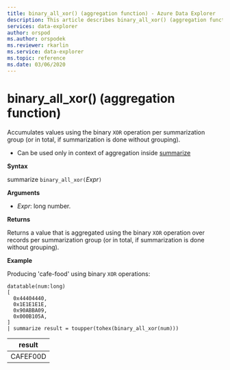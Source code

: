 ```yaml
---
title: binary_all_xor() (aggregation function) - Azure Data Explorer
description: This article describes binary_all_xor() (aggregation function) in Azure Data Explorer.
services: data-explorer
author: orspod
ms.author: orspodek
ms.reviewer: rkarlin
ms.service: data-explorer
ms.topic: reference
ms.date: 03/06/2020
---
```

# binary_all_xor() (aggregation function)

Accumulates values using the binary `XOR` operation per summarization group (or in total, if summarization is done without grouping).

* Can be used only in context of aggregation inside [summarize](summarizeoperator.md)

**Syntax**

summarize `binary_all_xor(`*Expr*`)`

**Arguments**

* *Expr*: long number.

**Returns**

Returns a value that is aggregated using the binary `XOR` operation over records per summarization group (or in total, if summarization is done without grouping).

**Example**

Producing 'cafe-food' using binary `XOR` operations:

<!-- csl: https://help.kusto.windows.net/Samples -->
```kusto
datatable(num:long)
[
  0x44404440,
  0x1E1E1E1E,
  0x90ABBA09,
  0x000B105A,
]
| summarize result = toupper(tohex(binary_all_xor(num)))
```

|result|
|---|
|CAFEF00D|
